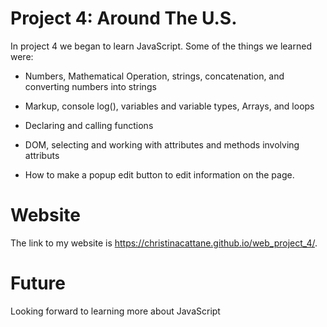 # Project 4: Around The U.S.

In project 4 we began to learn JavaScript. Some of the things we learned were:

* Numbers, Mathematical Operation, strings, concatenation, and converting numbers into strings 

* Markup, console log(), variables and variable types, Arrays, and loops

* Declaring and calling functions

* DOM, selecting and working with attributes and methods involving attributs

* How to make a popup edit button to edit information on the page.

# Website

The link to my website is https://christinacattane.github.io/web_project_4/.

# Future

Looking forward to learning more about JavaScript
